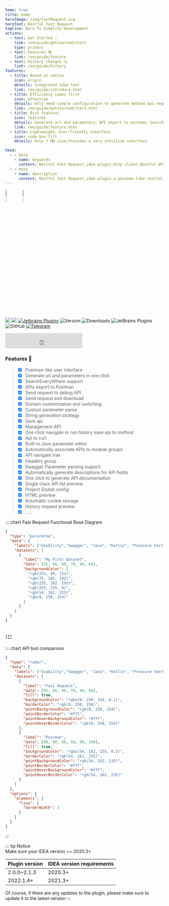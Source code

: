 ```yaml
---
home: true
title: home
heroImage: /img/fastRequest.svg
heroText: Restful Fast Request
tagline: Born To Simplify Development
actions:
  - text: Get Started 💡
    link: /en/guide/getstarted/start
    type: primary
  - text: Features 🛠
    link: /en/guide/feature
  - text: History changes 🔍
    link: /en/guide/history
features:
  - title: Based on native
    icon: origin
    details: integrated idea tool
    link: /en/guide/introduce.html
  - title: Efficiency comes first
    icon: effective
    details: Only need simple configuration to generate method api request, thus saving a lot of time
    link: /en/guide/getstarted/start.html
  - title: Rich features
    icon: features
    details: Generate url and parameters、API export to postman、SearchEveryWhere support、send/download request、Store request...
    link: /en/guide/feature.html
  - title: Lightweight、User-friendly interface
    icon: code-box-fill
    details: Only 7 MB size,Provides a very intuitive interface

head:
  - - meta
    - name: keywords
      content: Restful Fast Request,idea plugin,http client,Restful API,IDEA plugin
  - - meta
    - name: description
      content: Restful Fast Request,idea plugin,a postman-like restful api toolkit plugin based on IDEA,Can help you quickly generate url and params according to existing methods,An API debugging tool + API management tool.Support springmvc、springboot、java-rs
---
```


<a href="https://www.jetbrains.com"><img src="https://resources.jetbrains.com/storage/products/company/brand/logos/jb_beam.svg" width = "10%" /></a>
<a href="https://www.jetbrains.com/idea"><img src="https://resources.jetbrains.com/storage/products/company/brand/logos/IntelliJ_IDEA_icon.svg" width = "10%" /></a>

[![](https://badgen.net/badge/Github/fast-request/21D789?icon=github)](https://github.com/dromara/fast-request)
[![](https://img.shields.io/static/v1?label=Gitee&message=fast-request&color=FF318C&logo=gitee)](https://gitee.com/dromara/fast-request)
[![Jetbrains Plugins][plugin-img]][plugin]
![Version](https://img.shields.io/jetbrains/plugin/v/16988?logo=IntelliJ%20IDEA) ![Downloads](https://img.shields.io/jetbrains/plugin/d/16988?color=FE2857) ![JetBrains Plugins](https://img.shields.io/jetbrains/plugin/r/rating/16988) ![GitHub](https://img.shields.io/github/license/dromara/fast-request?color=087CFA) [![Telegram](https://img.shields.io/static/v1?label=Telegram&message=Restful%20Fast%20Request&logo=telegram&color=32CD32)](https://t.me/restful_fast_request)

<iframe frameborder="none" width="245px" height="48px" src="https://plugins.jetbrains.com/embeddable/install/16988"></iframe>

### Features :100:

> * [x] Postman-like user interface
> * [x] Generate url and parameters in one click
> * [x] SearchEveryWhere support
> * [x] APIs export to Postman
> * [x] Send request to debug API
> * [x] Send request and download
> * [x] Domain customization and switching
> * [x] Custom parameter parse
> * [x] String generation strategy
> * [x] Save api
> * [x] Management API
> * [x] One click navigate or run history save api to method
> * [x] Api to curl
> * [x] Built-in Json parameter editor
> * [x] Automatically associate APIs to module groups
> * [x] API navigate tree
> * [x] Headers group
> * [x] Swagger Parameter parsing support
> * [x] Automatically generate descriptions for API fields
> * [x] One click to generate API documentation
> * [x] Single class API list preview
> * [x] Project Global config
> * [x] HTML preview
> * [x] Automatic cookie storage
> * [x] History request preview
> * [x] ......

::: chart Fast Request Functional Rose Diagram

```json
{
  "type": "polarArea",
  "data": {
    "labels": ["Usability","Swagger", "Java", "Kotlin", "Pressure test", "Integrations"],
    "datasets": [
      {
        "label": "My First Dataset",
        "data": [95, 90, 90, 70, 40, 60],
        "backgroundColor": [
          "rgb(255, 99, 132)",
          "rgb(75, 192, 192)",
          "rgb(255, 182, 193)",
          "rgb(255, 215, 0)",
          "rgb(54, 162, 235)",
          "rgb(0, 250, 154)"
        ]
      }
    ]
  }
}
```

:::
------

::: chart API tool comparison

```json
{
  "type": "radar",
  "data": {
    "labels": ["Usability","Swagger", "Java", "Kotlin", "Pressure test", "Integrations"],
    "datasets": [
      {
        "label": "Fast Request",
        "data": [95, 90, 90, 70, 40, 60],
        "fill": true,
        "backgroundColor": "rgba(0, 250, 154, 0.2)",
        "borderColor": "rgb(0, 250, 154)",
        "pointBackgroundColor": "rgb(0, 250, 154)",
        "pointBorderColor": "#fff",
        "pointHoverBackgroundColor": "#fff",
        "pointHoverBorderColor": "rgb(0, 250, 154)"
      },
      {
        "label": "Postman",
        "data": [80, 80, 80, 50, 90, 100],
        "fill": true,
        "backgroundColor": "rgba(54, 162, 235, 0.2)",
        "borderColor": "rgb(54, 162, 235)",
        "pointBackgroundColor": "rgb(54, 162, 235)",
        "pointBorderColor": "#fff",
        "pointHoverBackgroundColor": "#fff",
        "pointHoverBorderColor": "rgb(54, 162, 235)"
      }
    ]
  },
  "options": {
    "elements": {
      "line": {
        "borderWidth": 3
      }
    }
  }
}
```

:::

::: tip Notice  
Make sure your IDEA version >= 2020.3+

Plugin version| IDEA version requirements
------------- | -------------
2.0.0~2.1.3   | 2020.3+
2022.1.4+     | 2021.3+

Of course, if there are any updates to the plugin, please make sure to update it to the latest version
:::


[plugin]: https://plugins.jetbrains.com/plugin/16988
[plugin-img]: https://img.shields.io/badge/plugin-FastRequest-x.svg?logo=IntelliJ%20IDEA
